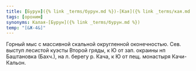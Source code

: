 ```yaml
---
title: [Бурун]({% link _terms/бурун.md %})-[Кая]({% link _terms/кая.md %}) I
tags: [ороним]
synonyms: Калая-[Бурун]({% link _terms/бурун.md %})
temp: "[&Ж-4&]"
---
```


Горный мыс с массивной скальной округленной оконечностью. Сев. выступ лесистой
куэсты Второй гряды, к Ю от зап. окраины нп Баштановка (Бахч.), на л. берегу р.
Кача, к Ю от пещ. монастыря Качи-Кальон.
